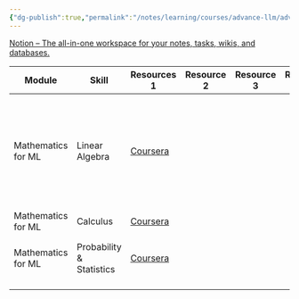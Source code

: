 ```yaml
---
{"dg-publish":true,"permalink":"/notes/learning/courses/advance-llm/advance-llm-index/"}
---
```


[Notion – The all-in-one workspace for your notes, tasks, wikis, and databases.](https://quickest-plant-5b8.notion.site/aa90878a7bfa48c58684ca587a899c93?v=0d1f421703374e19a2357369fa686ec7&pvs=4)


| Module             | Skill                    | Resources 1                                                                                                                                             | Resource 2 | Resource 3 | Resource 4 |     | Notes                                                                                      |
| ------------------ | ------------------------ | ------------------------------------------------------------------------------------------------------------------------------------------------------- | ---------- | ---------- | ---------- | --- | ------------------------------------------------------------------------------------------ |
| Mathematics for ML | Linear Algebra           | [Coursera](https://www.coursera.org/learn/machine-learning-linear-algebra)                                                                              |            |            |            |     | [[Notes/Learning/Courses/Advance Llm/Linear Algebra/Linear Algebra Week 1 and Week 2\|Linear Algebra Week 1 and Week 2]] , [[Notes/Learning/Courses/Advance Llm/Linear Algebra/Linear Algebra Week 3\|Linear Algebra Week 3]],[[Notes/Learning/Courses/Advance Llm/Linear Algebra/Linear Algebra Week 4\|Linear Algebra Week 4]] |
| Mathematics for ML | Calculus                 | [Coursera](https://www.coursera.org/learn/machine-learning-calculus?specialization=mathematics-for-machine-learning-and-data-science)                   |            |            |            |     | [[Notes/Learning/Courses/Advance Llm/Calculus/Calculus\|Calculus]]                                                                               |
| Mathematics for ML | Probability & Statistics | [Coursera](https://www.coursera.org/learn/machine-learning-probability-and-statistics?specialization=mathematics-for-machine-learning-and-data-science) |            |            |            |     | [[Notes/Learning/Courses/Advance Llm/Probability & Statistics/Probability & Statistics\|Probability & Statistics]]                                                               |
|                    |                          |                                                                                                                                                         |            |            |            |     |                                                                                            |
|                    |                          |                                                                                                                                                         |            |            |            |     |                                                                                            |


